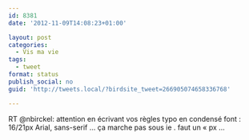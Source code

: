 ```yaml
---
id: 8381
date: '2012-11-09T14:08:23+01:00'

layout: post
categories:
  - Vis ma vie
tags:
  - tweet
format: status
publish_social: no
guid: 'http://tweets.local/?birdsite_tweet=266905074658336768'

---
```


RT @nbirckel: attention en écrivant vos règles typo en condensé font : 16/21px Arial, sans-serif … ça marche pas sous ie . faut un « px …